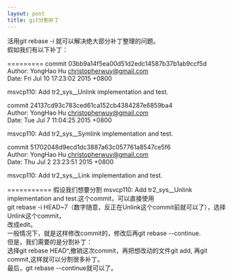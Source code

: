 ```yaml
---
layout: post
title: git分割补丁
---
```


活用git rebase -i 就可以解决绝大部分补丁整理的问题。  
假如我们有以下补丁：

=========
commit 03bb9a14f5ea00d51d2edc14587b37b1ab9ccf5d  
Author: YongHao Hu <christopherwuy@gmail.com>  
Date:   Fri Jul 10 17:23:02 2015 +0800  
  
msvcp110: Add tr2_sys__Unlink implementation and test.  
  
commit 24137cd93c783ced61ca152cb4384287e6859ba4  
Author: YongHao Hu <christopherwuy@gmail.com>  
Date:   Tue Jul 7 11:04:25 2015 +0800  
  
msvcp110: Add tr2_sys__Symlink implementation and test.  
  
commit 51702048d9ecd1dc3887a63c057761a8547ce5f6  
Author: YongHao Hu <christopherwuy@gmail.com>  
Date:   Thu Jul 2 23:23:51 2015 +0800  
  
msvcp110: Add tr2_sys__Link implementation and test.  
  
===========
假设我们想要分割 msvcp110: Add tr2_sys__Unlink implementation and test.这个commit，可以直接使用  
git rebase -i HEAD~7（数字随意，反正在Unlink这个commit前就可以了），选择Unlink这个commit，  
改成edit。  
一般情况下，就是这样修改commit的，修改后再git rebase --continue.  
但是，我们需要的是分割补丁：  
选择git rebase HEAD^,撤销这次commit，再把想改动的文件git add, 再git commit,这样就可以分割很多补丁。  
最后，git rebase --continue就可以了。  
